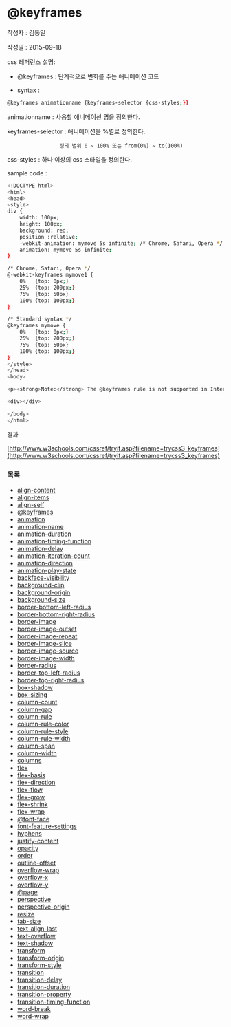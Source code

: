 # @keyframes

작성자 : 김동일

작성일 : 2015-09-18

css 레퍼런스 설명: 
 - @keyframes : 단계적으로 변화를 주는 애니메이션 코드
 
 - syntax : 
```sh 
@keyframes animationname {keyframes-selector {css-styles;}}
```

animationname : 사용할 애니메이션 명을 정의한다.

keyframes-selector : 애니메이션을 %별로 정의한다.

                     정의 범위 0 ~ 100% 또는 from(0%) ~ to(100%)

css-styles : 하나 이상의 css 스타일을 정의한다.

sample code : 
```sh
<!DOCTYPE html>
<html>
<head>
<style> 
div {
    width: 100px;
    height: 100px;
    background: red;
    position :relative;
    -webkit-animation: mymove 5s infinite; /* Chrome, Safari, Opera */ 
    animation: mymove 5s infinite;
}

/* Chrome, Safari, Opera */ 
@-webkit-keyframes mymove1 {
    0%   {top: 0px;}
    25%  {top: 200px;}
    75%  {top: 50px}
    100% {top: 100px;}
}

/* Standard syntax */
@keyframes mymove {
    0%   {top: 0px;}
    25%  {top: 200px;}
    75%  {top: 50px}
    100% {top: 100px;}
}
</style>
</head>
<body>

<p><strong>Note:</strong> The @keyframes rule is not supported in Internet Explorer 9 and earlier versions.</p>

<div></div>

</body>
</html>

```

결과 

[http://www.w3schools.com/cssref/tryit.asp?filename=trycss3_keyframes](http://www.w3schools.com/cssref/tryit.asp?filename=trycss3_keyframes)

### 목록
* [align-content](align-content.md)
* [align-items](align-items.md)
* [align-self](align-self.md)
* [@keyframes](@keyframes.md)
* [animation](animation.md)
* [animation-name](animation-name.md)
* [animation-duration](animation-duration.md)
* [animation-timing-function](animation-timing-function.md)
* [animation-delay](animation-delay.md)
* [animation-iteration-count](animation-iteration-count.md)
* [animation-direction](animation-direction.md)
* [animation-play-state](animation-play-state.md)
* [backface-visibility](backface-visibility.md)
* [background-clip](background-clip.md)
* [background-origin](background-origin.md)
* [background-size](background-size.md)
* [border-bottom-left-radius](border-bottom-left-radius.md)
* [border-bottom-right-radius](border-bottom-right-radius.md)
* [border-image](border-image.md)
* [border-image-outset](border-image-outset.md)
* [border-image-repeat](border-image-repeat.md)
* [border-image-slice](border-image-slice.md)
* [border-image-source](border-image-source.md)
* [border-image-width](border-image-width.md)
* [border-radius](border-radius.md)
* [border-top-left-radius](border-top-left-radius.md)
* [border-top-right-radius](border-top-right-radius.md)
* [box-shadow](box-shadow.md)
* [box-sizing](box-sizing.md)
* [column-count](column-count.md)
* [column-gap](column-gap.md)
* [column-rule](column-rule.md)
* [column-rule-color](column-rule-color.md)
* [column-rule-style](column-rule-style.md)
* [column-rule-width](column-rule-width.md)
* [column-span](column-span.md)
* [column-width](column-width.md)
* [columns](columns.md)
* [flex](flex.md)
* [flex-basis](flex-basis.md)
* [flex-direction](flex-direction.md)
* [flex-flow](flex-flow.md)
* [flex-grow](flex-grow.md)
* [flex-shrink](flex-shrink.md)
* [flex-wrap](flex-wrap.md)
* [@font-face](@font-face.md)
* [font-feature-settings](font-feature-settings.md)
* [hyphens](hyphens.md)
* [justify-content](justify-content.md)
* [opacity](opacity.md)
* [order](order.md)
* [outline-offset](outline-offset.md)
* [overflow-wrap](overflow-wrap.md)
* [overflow-x](overflow-x.md)
* [overflow-y](overflow-y.md)
* [@page](@page.md)
* [perspective](perspective.md)
* [perspective-origin](perspective-origin.md)
* [resize](resize.md)
* [tab-size](tab-size.md)
* [text-align-last](text-align-last.md)
* [text-overflow](text-overflow.md)
* [text-shadow](text-shadow.md)
* [transform](transform.md)
* [transform-origin](transform-origin.md)
* [transform-style](transform-style.md)
* [transition](transition.md)
* [transition-delay](transition-delay.md)
* [transition-duration](transition-duration.md)
* [transition-property](transition-property.md)
* [transition-timing-function](transition-timing-function.md)
* [word-break](word-break.md)
* [word-wrap](word-wrap.md)
